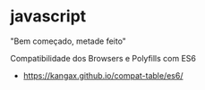 # javascript

"Bem começado, metade feito"

Compatibilidade dos Browsers e Polyfills com ES6
 - https://kangax.github.io/compat-table/es6/